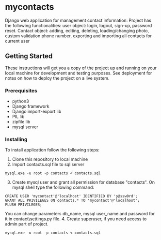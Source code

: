 # mycontacts
Django web application for management contact information: Project has the following functionalities: user object: login, logout, sign-up, password reset. Contact object: adding, editing, deleting, loading/changing photo, custom validation phone number, exporting and importing all contacts for current user
## Getting Started

These instructions will get you a copy of the project up and running on your local machine for development and testing purposes. See deployment for notes on how to deploy the project on a live system.
### Prerequisites
* python3
* Django framework
* Django import-export lib 
* PIL lib
* zipfile lib
* mysql server 

### Installing
To install application follow the following steps:  
1. Clone this repository to local machine
2. Import contacts.sql file to sql server
```
mysql.exe -u root -p contacts < contacts.sql
```
3. Create mysql user and grant all permission for database "contacts". On mysql shell type the following command:
```
CREATE USER 'mycontact'@'localhost' IDENTIFIED BY 'p@ssw0rd';
GRANT ALL PRIVILEGES ON contacts.* TO 'mycontact'@'localhost';
FLUSH PRIVILEGES;
```
You can change parameters db_name, mysql user_name and password for it in contact\settings.py file.
4. Create superuser, if you need access to admin part of project.
```
mysql.exe -u root -p contacts < contacts.sql
```


